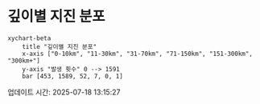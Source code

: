 # 깊이별 지진 분포

```mermaid
xychart-beta
    title "깊이별 지진 분포"
    x-axis ["0-10km", "11-30km", "31-70km", "71-150km", "151-300km", "300km+"]
    y-axis "발생 횟수" 0 --> 1591
    bar [453, 1589, 52, 7, 0, 1]
```

업데이트 시간: 2025-07-18 13:15:27
